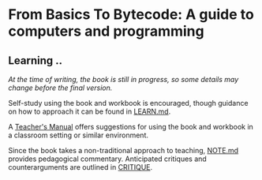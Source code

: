 
# From Basics To Bytecode: A guide to computers and programming

## Learning ..

*At the time of writing, the book is still in progress, so some details may change before the final version.*

Self-study using the book and workbook is encouraged, though guidance on how to approach it can be found in
[LEARN.md](./LEARN.md).

A [Teacher's Manual](./TEACH.md) offers suggestions for using the book and workbook in a classroom setting or
similar environment.

Since the book takes a non-traditional approach to teaching, [NOTE.md](./NOTE.md) provides pedagogical commentary.
Anticipated critiques and counterarguments are outlined in [CRITIQUE](./CRITIQUE.md).
